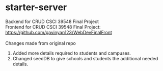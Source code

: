 # starter-server
Backend for CRUD CSCI 39548 Final Project<br/>
Frontend for CRUD CSCI 39548 Final Project: https://github.com/gavinyan123/WebDevFinalFront
<br/>
<br/>
Changes made from original repo<br/>
1. Added more details required to students and campuses.<br/>
2. Changed seedDB to give schools and students the additional needed details. 
